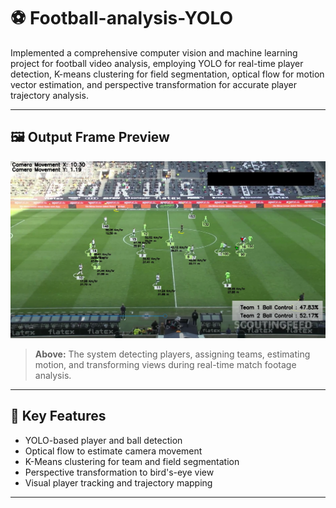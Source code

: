# ⚽ Football-analysis-YOLO

Implemented a comprehensive computer vision and machine learning project for football video analysis, employing YOLO for real-time player detection, K-means clustering for field segmentation, optical flow for motion vector estimation, and perspective transformation for accurate player trajectory analysis.

---

## 🖼️ Output Frame Preview

![Demo Frame](output_videos/output_video_image.png)

> **Above:** The system detecting players, assigning teams, estimating motion, and transforming views during real-time match footage analysis.

---

## 🧠 Key Features

- YOLO-based player and ball detection
- Optical flow to estimate camera movement
- K-Means clustering for team and field segmentation
- Perspective transformation to bird's-eye view
- Visual player tracking and trajectory mapping

---


